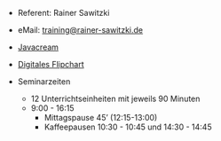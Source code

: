 * Referent: Rainer Sawitzki
* eMail: training@rainer-sawitzki.de
* [Javacream](http://javacream.org)  

* [Digitales Flipchart](https://docs.google.com/presentation/d/14dDhlyZf4xa4mip-6ia-RFuu201Dg4pexqKDrfZ1e-U/edit?usp=sharing)  

* Seminarzeiten
  * 12 Unterrichtseinheiten mit jeweils 90 Minuten
  * 9:00 - 16:15
    * Mittagspause 45’ (12:15-13:00)
    * Kaffeepausen 10:30 - 10:45 und 14:30 - 14:45
